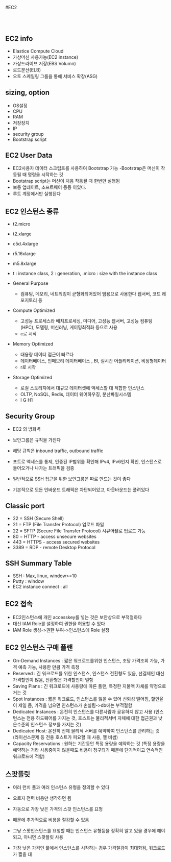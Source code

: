#EC2

<br>
<br>

## EC2 info
- Elastice Compute Cloud
- 가상머신 사용가능(EC2 instance)
- 가상드라이브 저장(EBS Volumn)
- 로드분산(ELB)
- 오토 스케일링 그룹을 통해 서비스 확장(ASG)

## sizing, option
- OS설정
- CPU
- RAM
- 저장장치
- IP
- security group
- Bootstrap script 

## EC2 User Data
- EC2사용자 데이터 스크립트를 사용하여 Bootstrap 가능
-Bootstrap은 머신이 작동될 때 명령을 시작하는 것
- Bootstrap script는 머신이 처음 작동될 때 한번만 실행됨
- 보통 업데이트, 소프트웨어 등등 이있다.
- 루트 계정에서만 실행된다

## EC2 인스턴스 종류
- t2.micro
- t2.xlarge
- c5d.4xlarge
- r5.16xlarge
- m5.8xlarge

- t : instance class, 2 : generation, .micro : size with the instance class

- General Purpose
  - 컴퓨팅, 메모리, 네트워킹이 균형화되어있어 범용으로 사용한다 웹서버, 코드 레포지토리 등
- Compute Optimized
  - 고성능 프로세스라 배치프로세싱, 미디어, 고성능 웹서버, 고성능 컴퓨팅(HPC), 모델링, 머신러닝, 게이밍최적화 등으로 사용
  - c로 시작
- Memory Optimized
  - 대용량 데이터 접근이 빠르다
  - 데이터베이스, 인메모리 데이터베이스 , BI, 실시간 어플리케이션, 비정형데이터
  - r로 시작
- Storage Optimized
  - 로컬 스토리지에서 대규모 데이터셋에 액세스할 대 적합한 인스턴스
  -  OLTP, NoSQL, Redis, 데이터 웨어하우징, 분산파일시스템
  - I G H1


## Security Group
- EC2 의 방화벽
- 보안그룹은 규칙을 가진다
- 해당 규칙은 inbound traffic, outbound traffic

- 포트로 액세스를 통제, 인증된 IP범위를 확인해 IPv4, IPv6인지 확인, 인스턴스로 들어오거나 나가는 트래픽을 검증

- 일반적으로 SSH 접근을 위한 보안그룹은 따로 만드는 것이 좋다
- 기본적으로 모든 인바운드 트래픽은 차단되어있고, 아웃바운드는 풀려있다

## Classic port
- 22 = SSH (Secure Shell)
- 21 = FTP (File Transfer Protocol) 업로드 파일
- 22 = SFTP (Secure File Transfer Protocol) 시큐어쉘로 업로드 가능
- 80 = HTTP - access unsecure websites
- 443 = HTTPS - access secured websites
- 3389 = RDP - remote Desktop Protocol 


## SSH Summary Table
- SSH : Max, linux, window>=10
- Putty : window
- EC2 instance connect : all


## EC2 접속
- EC2인스턴스에 개인 accesskey를 넣는 것은 보안상으로 부적절하다
- 대신 IAM Role를 설정하여 권한을 허용할 수 있다
- IAM Role 생성->권한 부여->인스턴스에 Role 설정

## EC2 인스턴스 구매 플랜
- On-Demand Instances : 짧은 워크로드를위한 인스턴스, 초당 가격조회 가능, 가격 예측 가능, 사용한 만큼 가격 측정
- Reserved : 긴 워크로드를 위한 인스턴스, 인스턴스 전환형도 있음, 선결제인 대신 가격할인이 많음, 전환형은 가격할인이 덜함
- Saving Plans : 긴 워크로드에 사용량에 따른 플랜, 특정한 지불액 자체를 약정으로 거는 것
- Spot Instances : 짧은 워크로드, 인스턴스를 잃을 수 있어 신뢰성 떨어짐, 할인율이 제일 큼, 가격을 넘으면 인스턴스가 손실됨->db에는 부적절함
- Dedicated Instances : 온전히 인스턴스를 다른사람과 공유하지 않고 사용 (인스턴스는 전용 하드웨어를 가지는 것, 호스트는 물리적서버 자체에 대한 접근권과 낮은수준의 인스턴스 정보를 가지는 것) 
- Dedicated Host: 온전히 전체 물리적 서버를 예약하여 인스턴스를 관리하는 것 (라이선스문제 등 전용 호스트가 피요할 때 사용, 젤 비쌈)
- Capacity Reservations : 원하는 기간동안 특정 용량을 예약하는 것 (특정 용량을 예약하는 거라 사용중이지 않을때도 비용이 청구되기 때문에 단기적이고 연속적인 워크로드에 적합)


## 스팟플릿
- 여러 런치 풀과 여러 인스턴스 유형을 정의할 수 있다
- 오로지 전력 비용만 생각하면 됨
- 자동으로 가장 낮은 가격의 스팟 인스턴스를 요청
- 때문에 추가적으로 비용을 절감할 수 있음

- 그냥 스팟인스턴스를 요청할 때는 인스턴스 유형등을 정확히 알고 있을 경우에 해야되고, 아니면 스팟플릿 사용

- 가장 낮은 가격인 풀에서 인스턴스를 시작하는 경우 가격절감이 최대화됨, 워크로드가 짧을 대 

